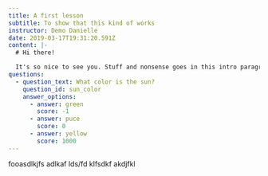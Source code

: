 ```yaml
---
title: A first lesson
subtitle: To show that this kind of works
instructor: Demo Danielle
date: 2019-03-17T19:31:20.591Z
content: |-
  # Hi there!

  It's so nice to see you. Stuff and nonsense goes in this intro paragraph.
questions:
  - question_text: What color is the sun?
    question_id: sun_color
    answer_options:
      - answer: green
        score: -1
      - answer: puce
        score: 0
      - answer: yellow
        score: 1000
---
```


fooasdlkjfs adlkaf lds/fd klfsdkf akdjfkl
